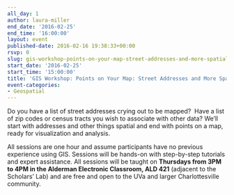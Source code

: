 ```yaml
---
all_day: 1
author: laura-miller
end_date: '2016-02-25'
end_time: '16:00:00'
layout: event
published-date: 2016-02-16 19:38:33+00:00
rsvp: 0
slug: gis-workshop-points-on-your-map-street-addresses-and-more-spatial-things-2
start_date: '2016-02-25'
start_time: '15:00:00'
title: 'GIS Workshop: Points on Your Map: Street Addresses and More Spatial Things'
event-categories:
- Geospatial
---
```


Do you have a list of street addresses crying out to be mapped?  Have a list of zip codes or census tracts you wish to associate with other data? We’ll start with addresses and other things spatial and end with points on a map, ready for visualization and analysis.

All sessions are one hour and assume participants have no previous experience using GIS. Sessions will be hands-on with step-by-step tutorials and expert assistance. All sessions will be taught on **Thursdays from 3PM to 4PM in the Alderman Electronic Classroom, ALD 421** (adjacent to the Scholars’ Lab) and are free and open to the UVa and larger Charlottesville community.
